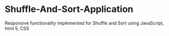 # Shuffle-And-Sort-Application
Responsive functionality implemented for Shuffle and Sort using JavaScript, html 5, CSS
